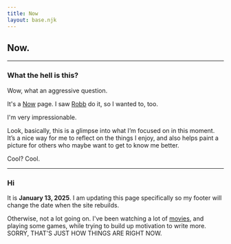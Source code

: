 ```yaml
---
title: Now
layout: base.njk
---
```


## Now.
---

### What the hell is this?
Wow, what an aggressive question.

It's a [Now](https://nownownow.com/about) page. I saw [Robb](https://rknight.me/now/) do it, so I wanted to, too.

I'm very impressionable.

Look, basically, this is a glimpse into what I’m focused on in this moment. It’s a nice way for me to reflect on the things I enjoy, and also helps paint a picture for others who maybe want to get to know me better.

Cool? Cool.

---


### Hi

It is **January 13, 2025**. I am updating this page specifically so my footer will change the date when the site rebuilds.

Otherwise, not a lot going on. I've been watching a lot of [movies](https://letterboxd.com/gkeenan/), and playing some games, while trying to build up motivation to write more. SORRY, THAT'S JUST HOW THINGS ARE RIGHT NOW.